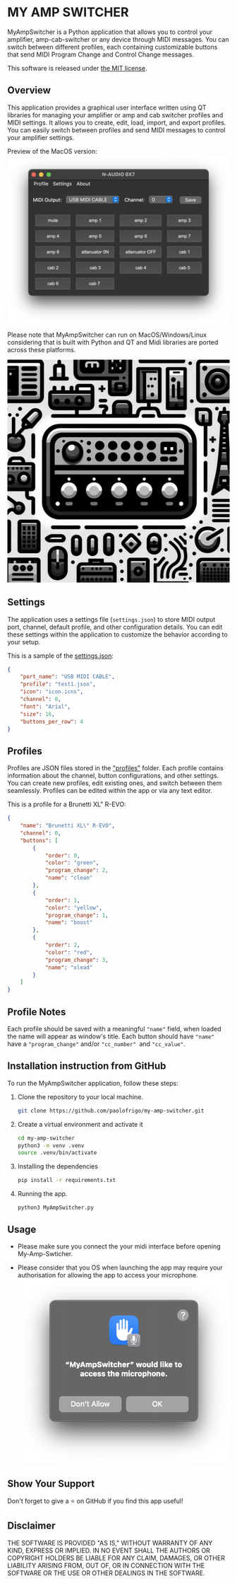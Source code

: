 # MY AMP SWITCHER

MyAmpSwitcher is a Python application that allows you to control your amplifier, amp-cab-switcher or any device through MIDI messages. You can switch between different profiles, each containing customizable buttons that send MIDI Program Change and Control Change messages.

This software is released under [the MIT license](./license).

## Overview

This application provides a graphical user interface written using QT libraries for managing your amplifier or amp and cab switcher profiles and MIDI settings. It allows you to create, edit, load, import, and export profiles. You can easily switch between profiles and send MIDI messages to control your amplifier settings.

Preview of the MacOS version:
![preview](./media/preview.png)

Please note that MyAmpSwitcher can run on MacOS/Windows/Linux considering that is built with Python and QT and Midi libraries are ported across these platforms.

![icon.jpeg](media/icon.jpeg)


## Settings

The application uses a settings file (`settings.json`) to store MIDI output port, channel, default profile, and other configuration details. You can edit these settings within the application to customize the behavior according to your setup.

This is a sample of the [settings.json](./settings.json):
```json
{
    "port_name": "USB MIDI CABLE",
    "profile": "test1.json",
    "icon": "icon.icns",
    "channel": 0,
    "font": "Arial",
    "size": 16,
    "buttons_per_row": 4
}
```

## Profiles

Profiles are JSON files stored in the ["profiles"](./profiles/) folder. Each profile contains information about the channel, button configurations, and other settings. You can create new profiles, edit existing ones, and switch between them seamlessly.
Profiles can be edited within the app or via any text editor.

This is a profile for a Brunetti XL" R-EVO: 

```json
{
    "name": "Brunetti XL\" R-EVO",
    "channel": 0,
    "buttons": [
        {
            "order": 0,
            "color": "green",
            "program_change": 2,
            "name": "clean"
        },
        {
            "order": 1,
            "color": "yellow",
            "program_change": 1,
            "name": "boost"
        },
        {
            "order": 2,
            "color": "red",
            "program_change": 3,
            "name": "xlead"
        }
    ]
}
```

## Profile Notes
Each profile should be saved with a meaningful ```"name"``` field, when loaded the name will appear as window's title. Each button should have ```"name"``` have a ```"program_change"``` and/or ```"cc_number" ```and ```"cc_value"```.

## Installation instruction from GitHub

To run the MyAmpSwitcher application, follow these steps:

1. Clone the repository to your local machine.

   ```bash
   git clone https://github.com/paolofrigo/my-amp-switcher.git
   ```

2. Create a virtual environment and activate it
    ```bash
    cd my-amp-switcher
    python3 -m venv .venv
    source .venv/bin/activate
    ```

3. Installing the dependencies
    ```bash
    pip install -r requirements.txt
    ```

4. Running the app.
    ```
    python3 MyAmpSwitcher.py
    ```

## Usage
* Please make sure you connect the your midi interface before opening My-Amp-Swticher.

* Please consider that you OS when launching the app may require your authorisation for allowing the app to access your microphone.
![microphone](./media/microphone_access.png)

## Show Your Support
Don't forget to give a ⭐️ on GitHub if you find this app useful!

## Disclaimer
THE SOFTWARE IS PROVIDED "AS IS," WITHOUT WARRANTY OF ANY KIND, EXPRESS OR IMPLIED. IN NO EVENT SHALL THE AUTHORS OR COPYRIGHT HOLDERS BE LIABLE FOR ANY CLAIM, DAMAGES, OR OTHER LIABILITY ARISING FROM, OUT OF, OR IN CONNECTION WITH THE SOFTWARE OR THE USE OR OTHER DEALINGS IN THE SOFTWARE.
